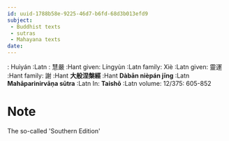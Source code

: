 ```yaml
---
id: uuid-1788b58e-9225-46d7-b6fd-68d3b013efd9
subject: 
 - Buddhist texts
 - sutras
 - Mahayana texts
date: 
---
```


: Huìyán :Latn
: 慧嚴 :Hant
given: Língyùn :Latn
family: Xiè :Latn
given: 靈運 :Hant
family: 謝 :Hant
**大般涅槃經** :Hant
**Dàbān nièpán jīng** :Latn
**Mahāparinirvāṇa sūtra** :Latn
In: 
**Taishō** :Latn
volume: 12/375: 605-852
# Note
The so-called 'Southern Edition'
